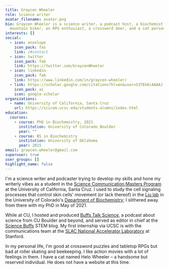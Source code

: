 ```yaml
---
title: Graycen Wheeler
role: Science writer
avatar_filename: avatar.png
bio: Graycen Wheeler is a science writer, a podcast host, a biochemist, a novice
  mountain biker, an RPG enthusiast, a crossword doer, and a cat person.
interests: []
social:
  - icon: envelope
    icon_pack: fas
    link: /#contact
  - icon: twitter
    icon_pack: fab
    link: https://twitter.com/GraycenWheeler
  - icon: linkedin
    icon_pack: fab
    link: https://www.linkedin.com/in/graycen-wheeler/
  - link: https://scholar.google.com/citations?hl=en&user=S37Ek6cAAAAJ
    icon_pack: ai
    icon: google-scholar
organizations:
  - name: University of California, Santa Cruz
    url: https://scicom.ucsc.edu/students-alumni/index.html
education:
  courses:
    - course: PhD in Biochemistry, 2021
      institution: University of Colorado Boulder
      year: ""
    - course: BS in Biochemistry
      institution: University of Oklahoma
      year: 2015
email: graycen.wheeler@gmail.com
superuser: true
user_groups: []
highlight_name: false
---
```

I'm a science writer and podcaster trying to develop my skills and hone my writerly vibes as a student in the [Science Communication Masters Program](https://scicom.ucsc.edu/) at the University of California, Santa Cruz. I used to study the cell signaling processes that control skin cells' movement (or lack thereof) in the [Liu lab](https://www.colorado.edu/lab/liu/) in the University of Colorado's [Department of Biochemistry](https://www.colorado.edu/biochemistry/); I slithered away from there with my PhD in May of 2021.

While at CU, I hosted and produced [Buffs Talk Science](https://buffstalkscience.com/), a podcast about science from CU Boulder and beyond, and served as editor in chief at the [Science Buffs](https://sciencebuffs.org/tag/graycen-wheeler/) STEM blog. My first internship via UCSC is with the communications team at the [SLAC National Accelerator Laboratory](https://www6.slac.stanford.edu/) at Stanford.

In my personal life, I'm good at crossword puzzles and tabletop RPGs but bad at roller skating and beekeeping. I like action movies with a lot of feelings in them. I have a cat named Helo Wheeler – a handsome but reserved individual. He does not have a website at this time.